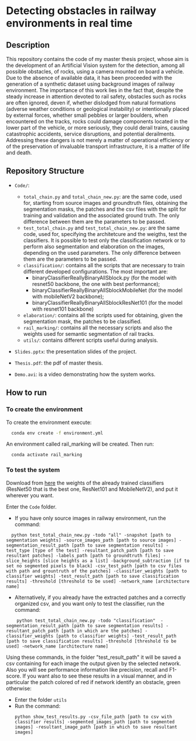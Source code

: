 # Detecting obstacles in railway environments in real time

## Description
This repository contains the code of my master thesis project, whose aim is the development of an Artificial Vision system for the detection, among all possible obstacles, of rocks, using a camera mounted on board a vehicle. Due to the absence of available data, it has been proceeded with the generation of a synthetic dataset using background images of railway environment. 
The importance of this work lies in the fact that, despite the steady increase in attention devoted to rail safety, obstacles such as rocks are often ignored, deven if, whether dislodged from natural formations (adverse weather conditions or geological instability) or intentionally placed by external forces, whether small pebbles or larger boulders, when encountered on the tracks, rocks could damage components located in the lower part of the vehicle, or more seriously, they could derail trains, causing catastrophic accidents, service disruptions, and potential derailments. Addressing these dangers is not merely a matter of operational efficiency or of the preservation of invaluable transport infrastructure, it is a matter of life and death.

## Repository Structure
- `Code/`:
	- `total_chain.py` and `total_chain_new.py`: are the same code, used for, starting from source images and groundtruth files, obtaining the segmentation 	masks, the patches and the csv files with the split for training and validation and the associated ground truth. The only difference between them are the parameters to be passed. 
	- `test_total_chain.py` and `test_total_chain_new.py`: are the same code, used for, specifying the architetcure and the weigths, test the classifiers. It is possible to test only the classification network or to perform also segmentation and elaboration on the images, depending on the used parameters. The only difference between them are the parameters to be passed.
	- `classification/`: contains all the scripts that are necessary to train different developed configurations. The most important are:
   		- binaryClassifierReallyBinaryAllSblock.py (for the model with resnet50 backbone, the one with best performance);
       - binaryClassifierReallyBinaryAllSblockMobileNet (for the model with mobileNetV2 backbone);
       - binaryClassifierReallyBinaryAllSblockResNet101 (for the model with resnet101 backbone)
	- `elaboration/`: contains all the scripts used for obtaining, given the segmentation mask, the patches to be classified.
	- `rail_marking/`: contains all the necessary scripts and also the weights used for semantic segmentation of rail tracks.
	- `utils/`: contains different scripts useful during analysis.

 - `Slides.pptx`: the presentation slides of the project.
 - `Thesis.pdf`: the pdf of master thesis.
 - `Demo.avi`: is a video demonstrating how the system works.

## How to run

### To create the environment
To create the environment execute:
```bash
  conda env create -f environment.yml
```
An environment called rail_marking will be created.
Then run: 
```bash
  conda activate rail_marking
```

### To test the system
Download from [here](https://drive.google.com/drive/folders/1t5afyYfvrL8GmgLzTDgFToMYDZRM3L1k?usp=sharing) the weights of the already trained classifiers (ResNet50 that is the best one, ResNet101 and MobileNetV2), and put it wherever you want.

Enter the `Code` folder.
- If you have only source images in railway environment, run the command: 
```
  python test_total_chain_new.py -todo "all" -snapshot [path to segmentation weights] -source_images_path [path to source images] -segmentation_result_path [path to save segmentation results] -test_type [type of the test] -resultant_patch_path [path to save resultant patches] -labels_path [path to groundtruth files] -slice_heights [slice heights as a list] -background_subtraction [if to set no segmented pixels to black] -csv_test_path [path to csv files with path and grountruth of the patches] -classifier_weights [path to classifier weights] -test_result_path [path to save classification results] -threshold [threshold to be used] -network_name [architecture name]
```
- Alternatively, if you already have the extracted patches and a correctly organized csv, and you want only to test the classifier, run the command:
```
    python test_total_chain_new.py -todo "classification"  -segmentation_result_path [path to save segmentation results] -resultant_patch_path [path in which are the patches] -classifier_weights [path to classifier weights] -test_result_path [path to save classification results] -threshold [threshold to be used] -network_name [architecture name]
```

Using these commands, in the folder "test_result_path" it will be saved a csv containing for each image the output given by the selected network. Also you will see performance information like precision, recall and F1-score. 
If you want also to see these results in a visual manner, and in particular the patch colored of red if network identify an obstacle, green otherwise:
- Enter the folder `utils`
- Run the command:
    ```
    python show_test_results.py -csv_file_path [path to csv with classifier results] -segmented_images_path [path to segmented images] -resultant_image_path [path in which to save resultant images]
    ```
